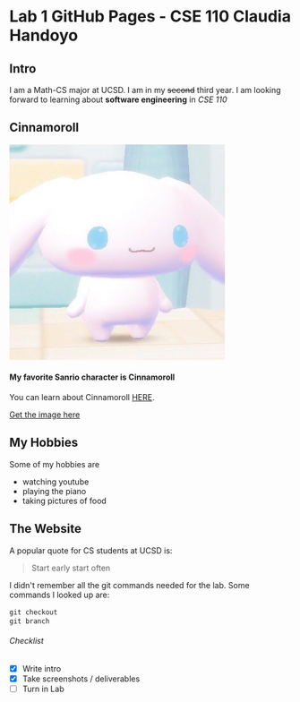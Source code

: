 # Lab 1 GitHub Pages - CSE 110 Claudia Handoyo

## Intro 

I am a Math-CS major at UCSD. I am in my ~~second~~ third year.
I am looking forward to learning about **software engineering** in *CSE 110*


## Cinnamoroll

<img src="cinnamoroll.jpeg"><br>

#### My favorite Sanrio character is Cinnamoroll

You can learn about Cinnamoroll [HERE](https://www.sanrio.com/collections/cinnamoroll).

[Get the image here](cinnamoroll.jpeg)


## My Hobbies

Some of my hobbies are
- watching youtube
- playing the piano
- taking pictures of food


## The Website

A popular quote for CS students at UCSD is:
> Start early start often


I didn't remember all the git commands needed for the lab.
Some commands I looked up are:
```
git checkout 
git branch
```


###### Checklist
- [x] Write intro
- [x] Take screenshots / deliverables
- [ ] Turn in Lab
